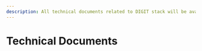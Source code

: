 ```yaml
---
description: All technical documents related to DIGIT stack will be available here.
---
```


# Technical Documents


